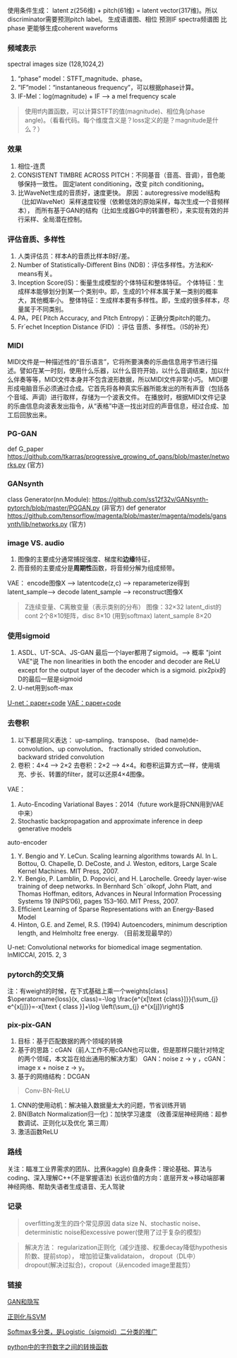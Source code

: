 


使用条件生成： latent z(256维) + pitch(61维) = latent vector(317维)。所以discriminator需要预测pitch label。
生成语谱图、相位
预测IF spectra频谱图 比phase 更能够生成coherent waveforms

### 频域表示
spectral images size (128,1024,2)
1.  “phase” model：STFT_magnitude、phase。
2. “IF”model：“instantaneous frequency”，可以根据phase计算。
3. IF-Mel：log(magnitude) + IF --> a mel frequency scale 
>使用tf内置函数，可以计算STFT的值(magnitude)、相位角(phase angle)。（看看代码。每个维度含义是？loss定义的是？magnitude是什么？）

### 效果
1. 相位-连贯
2. CONSISTENT TIMBRE ACROSS PITCH：不同基音（音高、音调），音色能够保持一致性。
固定latent conditioning，改变 pitch conditioning。
3. 比WaveNet生成的音质好，速度更快。
原因：autoregressive model结构（比如WaveNet）采样速度较慢（依赖低效的原始采样，每次生成一个音频样本），
而所有基于GAN的结构（比如生成器G中的转置卷积），来实现有效的并行采样、全局潜在控制。

### 评估音质、多样性
1. 人类评估员：样本A的音质比样本B好/差。
2. Number of Statistically-Different Bins (NDB)：评估多样性。方法和K-means有关。
3. Inception Score(IS)：衡量生成模型的个体特征和整体特征。
个体特征：生成样本能够划分到某一个类别中。即，生成的1个样本属于某一类别的概率大，其他概率小。
整体特征：生成样本要有多样性。即，生成的很多样本，尽量属于不同类别。
4. PA，PE( Pitch Accuracy, and Pitch Entropy)：正确分类pitch的能力。
5. Fr´echet Inception Distance (FID) ：评估 音质、多样性。（IS的补充）

### MIDI
MIDI文件是一种描述性的“音乐语言”，它将所要演奏的乐曲信息用字节进行描述。譬如在某一时刻，使用什么乐器，以什么音符开始，以什么音调结束，加以什么伴奏等等，MIDI文件本身并不包含波形数据，所以MIDI文件非常小巧。
MIDI要形成电脑音乐必须通过合成。它首先将各种真实乐器所能发出的所有声音（包括各个音域、声调）进行取样，存储为一个波表文件。
在播放时，根据MIDI文件记录的乐曲信息向波表发出指令，从“表格”中逐一找出对应的声音信息，经过合成、加工后回放出来。


### PG-GAN
def G_paper https://github.com/tkarras/progressive_growing_of_gans/blob/master/networks.py (官方)
### GANsynth
class Generator(nn.Module): https://github.com/ss12f32v/GANsynth-pytorch/blob/master/PGGAN.py (非官方)
def generator https://github.com/tensorflow/magenta/blob/master/magenta/models/gansynth/lib/networks.py (官方)


### image VS. audio
1. 图像的主要成分通常捕捉强度、梯度和**边缘**特征，
2. 而音频的主要成分是**周期性**函数，将音频分解为组成频带。

VAE：
encode图像X --> latentcode(z,c) --> reparameterize得到latent_sample-->
decode latent_sample --> reconstruct图像X
>Z连续变量、C离散变量（表示类别的分布）
图像：32×32
latent_dist的cont 2个8×10矩阵，disc 8×10 (用到softmax)
latent_sample    8×20


### 使用sigmoid
1. ASDL、UT-SCA、JS-GAN 最后一个layer都用了sigmoid。--> 概率
  "joint VAE"说 The non linearities in both the encoder and decoder are ReLU except for the output layer of the decoder which is a sigmoid.
  pix2pix的D的最后一层是sigmoid
2. U-net用到soft-max

[U-net：paper+code](https://github.com/milesial/Pytorch-UNet)
[VAE：paper+code](https://github.com/Schlumberger/joint-vae)

### 去卷积
1. 以下都是同义表达：
up-sampling、transpose、
(bad name)de-convolution、up convolution、
fractionally strided convolution、backward strided convolution
2. 卷积：4×4 --> 2×2
去卷积：2×2 --> 4×4。和卷积运算方式一样，使用填充、步长、转置的filter，就可以还原4×4图像。

VAE：
1. Auto-Encoding Variational Bayes：2014（future work是将CNN用到VAE中来）
2. Stochastic backpropagation and approximate inference in deep generative models

auto-encoder
1. Y. Bengio and Y. LeCun. Scaling learning algorithms towards AI. In L. Bottou, O. Chapelle, D. DeCoste, and J. Weston, editors, Large Scale Kernel Machines. MIT Press, 2007.
2. Y. Bengio, P. Lamblin, D. Popovici, and H. Larochelle. Greedy layer-wise training of deep networks. In Bernhard Sch¨olkopf, John Platt, and Thomas Hoffman, editors, Advances in Neural Information Processing Systems 19 (NIPS’06), pages 153–160. MIT Press, 2007.
3. Efﬁcient Learning of Sparse Representations with an Energy-Based Model
4. Hinton, G.E. and Zemel, R.S. (1994) Autoencoders, minimum description length, and Helmholtz free energy. （目前发现最早的）

U-net: Convolutional networks for biomedical image segmentation. InMICCAI, 2015. 2, 3 


### pytorch的交叉熵
注：有weight的时候，在下式基础上乘一个weights[class]
$\operatorname{loss}(x, class)=-\log \frac{e^{x[\text {class}]}}{\sum_{j} e^{x[j]}}=-x[\text { class }]+\log \left(\sum_{j} e^{x[j]}\right)$


### pix-pix-GAN
1. 目标：基于匹配数据的两个领域的转换
2. 基于的思路：cGAN（前人工作不用cGAN也可以做，但是那样只能针对特定的两个领域，本文旨在给出通用的解决方案）
GAN：noise z -> y ，cGAN：image x + noise z -> y。
3. 基于的网络结构：DCGAN

>Conv-BN-ReLU
1. CNN的使用动机：解决输入数据量太大的问题，节省训练开销 
2. BN(Batch Normalization归一化)：加快学习速度
（改善深层神经网络：超参数调试、正则化以及优化 第三周）
3. 激活函数ReLU

### 路线
关注：瞄准工业界需求的团队、比赛(kaggle)
自身条件：理论基础、算法与coding、深入理解C++(不是掌握语法)
长远价值的方向：底层开发->移动端部署神经网络、帮助失语者生成语音、无人驾驶

### 记录
>overfitting发生的四个常见原因
data size N、stochastic noise、deterministic noise和excessive power(使用了过于复杂的模型)

>解决方法：
regularization正则化（减少连接、权重decay降低hypothesis阶数、提前stop），
增加验证集validataion，
dropout（DL中）
dropout(解决过拟合)，cropout（从encoded image里裁剪）




### 链接
[GAN和隐写](https://zhuanlan.zhihu.com/p/51263749?utm_source=com.tencent.tim&utm_medium=social&utm_oi=975667395150483456)

[正则化与SVM](https://mp.weixin.qq.com/s?__biz=MzIwOTc2MTUyMg==&mid=2247483942&idx=1&sn=564b65607d2e682bdedfdba51296a80e&chksm=976fa7bba0182ead76a6a22cf4d720efa281287c710beeb9304fc59057356029d8c7c2fac4f3&scene=21#wechat_redirect)

[Softmax多分类，是Logistic（sigmoid）二分类的推广](https://blog.csdn.net/hellocsz/article/details/80813546)

[python中的字符数字之间的转换函数](https://www.cnblogs.com/wuxiangli/p/6046800.html)